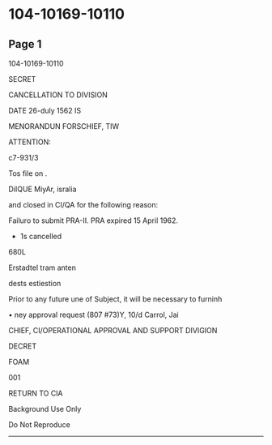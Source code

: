 # 104-10169-10110

## Page 1

104-10169-10110

SECRET

CANCELLATION TO DIVISION

DATE 26-duly 1562 IS

MENORANDUN FORSCHIEF, TIW

ATTENTION:

c7-931/3

Tos file on .

DiIQUE MiyAr, isralia

and closed in CI/QA for the following reason:

Failuro to submit PRA-II. PRA expired 15 April 1962.

- 1s cancelled

680L

Erstadtel tram anten

dests estiestion

Prior to any future une of Subject, it will be necessary to furninh

• ney approval request (807 #73)Y, 10/d Carrol, Jai

CHIEF, CI/OPERATIONAL APPROVAL AND SUPPORT DIVIGION

DECRET

FOAM

001

RETURN TO CIA

Background Use Only

Do Not Reproduce

---

